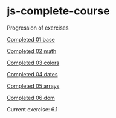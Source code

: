 # js-complete-course

Progression of exercises

[Completed  01 base](https://github.com/ChihyuKah/js-complete-course/tree/master/01-base)

[Completed 02 math](https://github.com/ChihyuKah/js-complete-course/tree/master/02-maths)

[Completed 03 colors](https://github.com/ChihyuKah/js-complete-course/tree/master/03-colors)

[Completed 04 dates](https://github.com/ChihyuKah/js-complete-course/tree/master/04-dates)

[Completed 05 arrays](https://github.com/ChihyuKah/js-complete-course/tree/master/05-arrays)

[Completed 06 dom](https://github.com/ChihyuKah/js-complete-course/tree/master/06-dom)

Current exercise: 6.1



